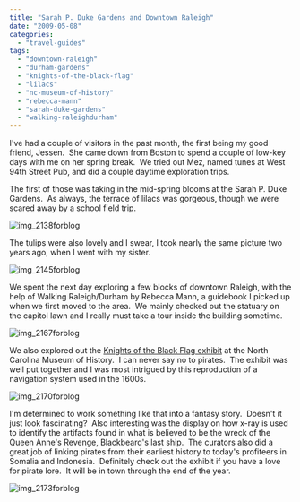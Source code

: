 ```yaml
---
title: "Sarah P. Duke Gardens and Downtown Raleigh"
date: "2009-05-08"
categories:
  - "travel-guides"
tags:
  - "downtown-raleigh"
  - "durham-gardens"
  - "knights-of-the-black-flag"
  - "lilacs"
  - "nc-museum-of-history"
  - "rebecca-mann"
  - "sarah-duke-gardens"
  - "walking-raleighdurham"
---
```


I've had a couple of visitors in the past month, the first being my good friend, Jessen.  She came down from Boston to spend a couple of low-key days with me on her spring break.  We tried out Mez, named tunes at West 94th Street Pub, and did a couple daytime exploration trips.

The first of those was taking in the mid-spring blooms at the Sarah P. Duke Gardens.  As always, the terrace of lilacs was gorgeous, though we were scared away by a school field trip.

![img_2138forblog](http://s3.amazonaws.com/thegourmez-wpmedia/2009/05/img_2138forblog-200x300.jpg "img_2138forblog")

The tulips were also lovely and I swear, I took nearly the same picture two years ago, when I went with my sister.

![img_2145forblog](http://s3.amazonaws.com/thegourmez-wpmedia/2009/05/img_2145forblog-300x200.jpg "img_2145forblog")

We spent the next day exploring a few blocks of downtown Raleigh, with the help of Walking Raleigh/Durham by Rebecca Mann, a guidebook I picked up when we first moved to the area.  We mainly checked out the statuary on the capitol lawn and I really must take a tour inside the building sometime.

![img_2167forblog](http://s3.amazonaws.com/thegourmez-wpmedia/2009/05/img_2167forblog-300x200.jpg "img_2167forblog")

We also explored out the [Knights of the Black Flag exhibit](http://ncmuseumofhistory.org/knights/index.html) at the North Carolina Museum of History.  I can never say no to pirates.  The exhibit was well put together and I was most intrigued by this reproduction of a navigation system used in the 1600s.

![img_2170forblog](http://s3.amazonaws.com/thegourmez-wpmedia/2009/05/img_2170forblog-200x300.jpg "img_2170forblog")

I'm determined to work something like that into a fantasy story.  Doesn't it just look fascinating?  Also interesting was the display on how x-ray is used to identify the artifacts found in what is believed to be the wreck of the Queen Anne's Revenge, Blackbeard's last ship.  The curators also did a great job of linking pirates from their earliest history to today's profiteers in Somalia and Indonesia.  Definitely check out the exhibit if you have a love for pirate lore.  It will be in town through the end of the year.

![img_2173forblog](http://s3.amazonaws.com/thegourmez-wpmedia/2009/05/img_2173forblog-300x200.jpg "img_2173forblog")

